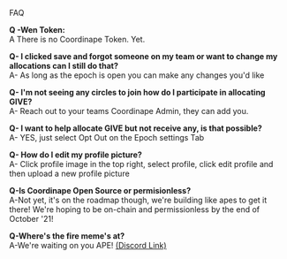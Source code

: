 FAQ

**Q -Wen Token:<br/>**  A There is no Coordinape Token. Yet.

**Q- I clicked save and forgot someone on my team or want to change my allocations can I still do that?**
 <br/> A- As long as the epoch is open you can make any changes you'd like 

**Q- I'm not seeing any circles to join how do I participate in allocating GIVE?** 
  <br/>A- Reach out to your teams Coordinape Admin, they can add you.

**Q- I want to help allocate GIVE but not receive any, is that possible?**
  <br/>A- YES, just select Opt Out on the Epoch settings Tab 

**Q- How do I edit my profile picture?** 
  <br/>A- Click profile image in the top right, select profile, click edit profile and then upload a new profile picture

**Q-Is Coordinape Open Source or permisionless?**
 <br/> A-Not yet, it's on the roadmap though, we're building like apes to get it there! We're hoping to be on-chain and permissionless by the end of October '21!

**Q-Where's the fire meme's at?**
<br/> A-We're waiting on you APE! [(Discord Link)](https://discord.gg/wAWupXkgM6)
